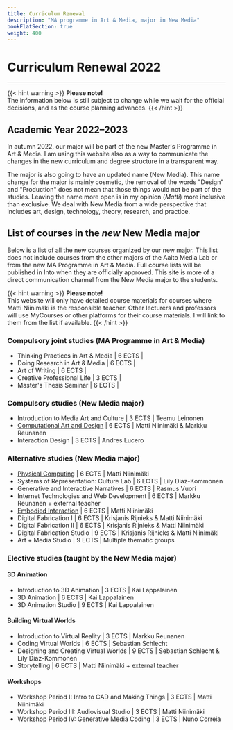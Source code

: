 ```yaml
---
title: Curriculum Renewal
description: "MA programme in Art & Media, major in New Media"
bookFlatSection: true
weight: 400
---
```


# Curriculum Renewal 2022

---

{{< hint warning >}}
**Please note!**  
The information below is still subject to change while we wait for the official decisions, and as the course planning advances.
{{< /hint >}}

## Academic Year 2022–2023

In autumn 2022, our major will be part of the new Master's Programme in Art & Media. I am using this website also as a way to communicate the changes in the new curriculum and degree structure in a transparent way.

The major is also going to have an updated name (New Media). This name change for the major is mainly cosmetic, the removal of the words "Design" and "Production" does not mean that those things would not be part of the studies. Leaving the name more open is in my opinion (*Matti*) more inclusive than exclusive. We deal with New Media from a wide perspective that includes art, design, technology, theory, research, and practice.

## List of courses in the *new* New Media major

Below is a list of all the new courses organized by our new major. This list does not include courses from the other majors of the Aalto Media Lab or from the new MA Programme in Art & Media. Full course lists will be published in Into when they are officially approved. This site is more of a direct communication channel from the New Media major to the students.

{{< hint warning >}}
**Please note!**  
This website will only have detailed course materials for courses where Matti Niinimäki is the responsible teacher. Other lecturers and professors will use MyCourses or other platforms for their course materials. I will link to them from the list if available.
{{< /hint >}}

### Compulsory joint studies (MA Programme in Art & Media)

- Thinking Practices in Art & Media \| 6 ECTS \|
- Doing Research in Art & Media \| 6 ECTS \|
- Art of Writing \| 6 ECTS \|
- Creative Professional Life \| 3 ECTS \|
- Master's Thesis Seminar \| 6 ECTS \|

### Compulsory studies (New Media major)

- Introduction to Media Art and Culture \| 3 ECTS \| Teemu Leinonen
- [Computational Art and Design](computational-art-and-design/_index.md) \| 6 ECTS \| Matti Niinimäki & Markku Reunanen
- Interaction Design \| 3 ECTS \| Andres Lucero

### Alternative studies (New Media major)

- [Physical Computing](physical-computing/_index.md) \| 6 ECTS \| Matti Niinimäki
- Systems of Representation: Culture Lab \| 6 ECTS \| Lily Diaz-Kommonen
- Generative and Interactive Narratives \| 6 ECTS \| Rasmus Vuori
- Internet Technologies and Web Development \| 6 ECTS \| Markku Reunanen + external teacher
- [Embodied Interaction](embodied-interaction/_index.md) \| 6 ECTS \| Matti Niinimäki
- Digital Fabrication I \| 6 ECTS \| Krisjanis Rijnieks & Matti Niinimäki
- Digital Fabrication II \| 6 ECTS \| Krisjanis Rijnieks & Matti Niinimäki
- Digital Fabrication Studio \| 9 ECTS \| Krisjanis Rijnieks & Matti Niinimäki
- Art + Media Studio \| 9 ECTS \| Multiple thematic groups

### Elective studies (taught by the New Media major)

#### 3D Animation

- Introduction to 3D Animation \| 3 ECTS \| Kai Lappalainen
- 3D Animation \| 6 ECTS \| Kai Lappalainen
- 3D Animation Studio \| 9 ECTS \| Kai Lappalainen

#### Building Virtual Worlds

- Introduction to Virtual Reality \| 3 ECTS \| Markku Reunanen
- Coding Virtual Worlds \| 6 ECTS \| Sebastian Schlecht
- Designing and Creating Virtual Worlds \| 9 ECTS \| Sebastian Schlecht & Lily Diaz-Kommonen
- Storytelling \| 6 ECTS \| Matti Niinimäki + external teacher

#### Workshops

- Workshop Period I: Intro to CAD and Making Things \| 3 ECTS \| Matti Niinimäki
- Workshop Period III: Audiovisual Studio \| 3 ECTS \| Matti Niinimäki
- Workshop Period IV: Generative Media Coding \| 3 ECTS \| Nuno Correia